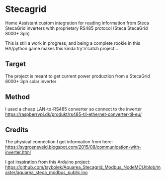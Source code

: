 # Stecagrid
Home Assistant custom integration for reading information from Steca StecaGrid inverters with proprietary RS485 protocol (Steca StecaGrid 8000+ 3ph)

This is still a work in progress, and being a complete rookie in this HA/python game makes this kinda try'n'catch project...

## Target
The project is meant to get current power production from a StecaGrid 8000+ 3ph solar inverter

## Method
I used a cheap LAN-to-RS485 converter so connect to the inverter https://raspberrypi.dk/produkt/rs485-til-ethernet-converter-til-eu/

## Credits
The physical connection I got information from here: https://svgroeneveld.blogspot.com/2015/08/communication-with-inverter.html

I got inspiration from this Arduino project: https://github.com/tsybolek/Aquarea_Stecagrid_Modbus_NodeMCU/blob/master/aquarea_steca_modbus_public.ino

